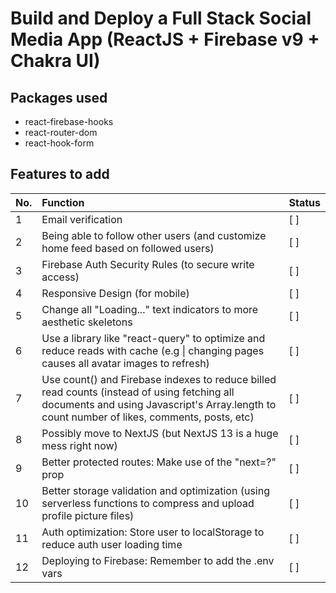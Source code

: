 # Build and Deploy a Full Stack Social Media App (ReactJS + Firebase v9 + Chakra UI)

## Packages used
- react-firebase-hooks
- react-router-dom
- react-hook-form

## Features to add
No.           | Function       | Status
:------------ | :------------- | :-------------
1 | Email verification | [ ]
2 | Being able to follow other users (and customize home feed based on followed users) | [ ]
3 | Firebase Auth Security Rules (to secure write access) | [ ]
4 | Responsive Design (for mobile) | [ ]
5 | Change all "Loading..." text indicators to more aesthetic skeletons | [ ]
6 | Use a library like "react-query" to optimize and reduce reads with cache (e.g \| changing pages causes all avatar images to refresh) | [ ]
7 | Use count() and Firebase indexes to reduce billed read counts (instead of using fetching all documents and using Javascript's Array.length to count number of likes, comments, posts, etc) | [ ]
8 | Possibly move to NextJS (but NextJS 13 is a huge mess right now) | [ ]
9 | Better protected routes: Make use of the "next=?" prop | [ ]
10 | Better storage validation and optimization (using serverless functions to compress and upload profile picture files) | [ ]
11 | Auth optimization: Store user to localStorage to reduce auth user loading time | [ ]
12 | Deploying to Firebase: Remember to add the .env vars | [ ]

